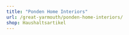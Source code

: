 ```yaml
---
title: "Ponden Home Interiors"
url: /great-yarmouth/ponden-home-interiors/
shop: Haushaltsartikel
---
```

